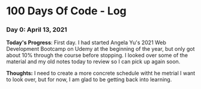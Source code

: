 # 100 Days Of Code - Log

### Day 0: April 13, 2021 

**Today's Progress**: First day. I had started Angela Yu's 2021 Web Development Bootcamp on Udemy at the beginning of the year, but only got about 10% through the course before stopping. I looked over some of the material and my old notes today to review so I can pick up again soon.

**Thoughts:** I need to create a more concrete schedule witht he metrial I want to look over, but for now, I am glad to be getting back into learning.



